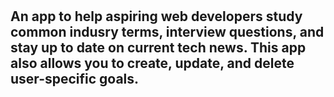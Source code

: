 # <DevHelper/>
## An app to help aspiring web developers study common indusry terms, interview questions, and stay up to date on current tech news. This app also allows you to create, update, and delete user-specific goals.
